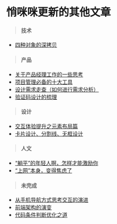 # 悄咪咪更新的其他文章

> #### 技术

- [四种对象的深拷贝](/pages/others/deep-clone.md)

> #### 产品

- [关于产品经理工作的一些思考](/articles/trash/how-to-be-pm.md)
- [项目管理必备的十大工具](/articles/trash/ten-tools-of-pm.md)
- [设计需求走查（如何进行需求分析）](/articles/trash/how-to-analysis-demand-value.md)
- [验证码设计的梳理](/articles/trash/verification-code.md)

> #### 设计

- [交互体验提升之元素布局篇](/articles/trash/ux-details-at-ui.md)
- [卡片设计、分割线、无框设计](/articles/trash/gap-design.md)

> #### 人文

- [“躺平”的年轻人啊，怎样才能激励你](/articles/trash/how-to-encourage-youth.md)
- [“上网”本身，变得焦虑了](/articles/trash/why-so-anxiety.md)

> #### 未完成

- [从手机导航方式思考交互的演进](/articles/trash/think-about-navigation-event.md)
- [前端架构的演变](/articles/topic/evolution-of-front-end-architecture.md)
- [代码条件判断优化之道](/articles/topic/optimization-of-if.md)
